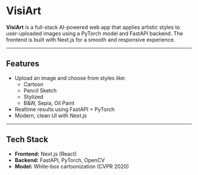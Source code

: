 # VisiArt

**VisiArt** is a full-stack AI-powered web app that applies artistic styles to user-uploaded images using a PyTorch model and FastAPI backend. The frontend is built with Next.js for a smooth and responsive experience.

---

## Features

- Upload an image and choose from styles like:
  - Cartoon
  - Pencil Sketch
  - Stylized
  - B&W, Sepia, Oil Paint
- Realtime results using FastAPI + PyTorch
- Modern, clean UI with Next.js

---

## Tech Stack

- **Frontend:** Next.js (React)
- **Backend:** FastAPI, PyTorch, OpenCV
- **Model:** White-box cartoonization (CVPR 2020)

